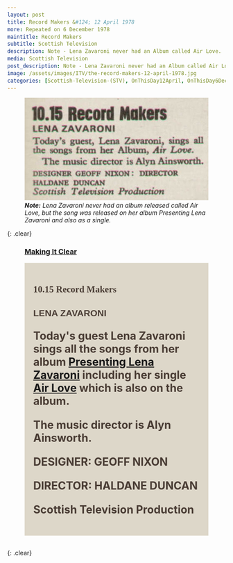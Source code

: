```yaml
---
layout: post
title: Record Makers &#124; 12 April 1978
more: Repeated on 6 December 1978
maintitle: Record Makers
subtitle: Scottish Television
description: Note - Lena Zavaroni never had an Album called Air Love.
media: Scottish Television
post_description: Note - Lena Zavaroni never had an Album called Air Love.
image: /assets/images/ITV/the-record-makers-12-april-1978.jpg
categories: [Scottish-Television-(STV), OnThisDay12April, OnThisDay6December]
---
```


<link href="https://fonts.googleapis.com/css2?family=Rammetto+One&display=swap" rel="stylesheet">
<link href="https://fonts.googleapis.com/css2?family=Catamaran:wght@900&display=swap" rel="stylesheet">

<figure class="fig3">
<img src="/assets/images/ITV/the-record-makers-12-april-1978.jpg" class="full-width" />
<figcaption>
<cite><strong id="note">Note:</strong> Lena Zavaroni never had an album released called Air Love, but the song was released on her album Presenting Lena Zavaroni and also as a single.</cite>
</figcaption>
</figure>

{: .clear}

<figure class="fig3">
<figcaption>
<h3 id="making-it-clear"><a href="#making-it-clear">Making It Clear</a></h3>
<div class="background color padding">
<h2 class="Rammetto-One">10.15 Record Makers</h2>
<h2 class="Black-900">LENA ZAVARONI</h2>
<div class="bold color size">
<p>Today's guest Lena Zavaroni sings all the songs from her album <a href="/discography/studio-albums/1977-presenting-lena-zavaroni">Presenting Lena Zavaroni</a> including her single <a href="/discography/singles/1977-02-18-air-love">Air Love</a> which is also on the album.</p>
<p>The music director is Alyn Ainsworth.</p>
<p>DESIGNER: GEOFF NIXON</p>
<p>DIRECTOR: HALDANE DUNCAN</p>
<p>Scottish Television Production</p>
</div></div>
</figcaption>
</figure>

<br />{: .clear}

<style>
.Rammetto-One {font-family: 'Rammetto One', cursive; color:#493C34;}
.Black-900 {font-family: 'Catamaran', sans-serif; color:#493C34;}
.size {font-size:25px;}
.bold {font-weight:bold;}
.color{color:#493C34;}
.background {background-color:#DDD7C9;}
.padding {padding:20px;}
</style>

